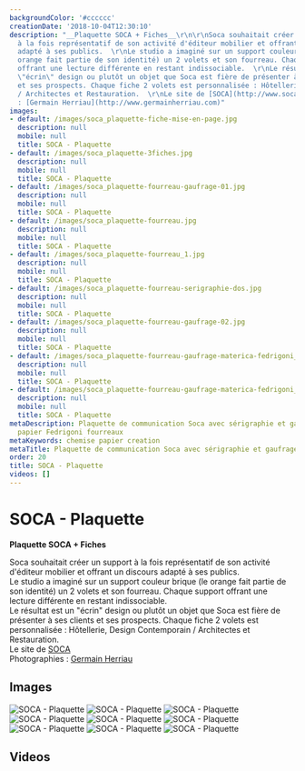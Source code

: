 ```yaml
---
backgroundColor: '#cccccc'
creationDate: '2018-10-04T12:30:10'
description: "__Plaquette SOCA + Fiches__\r\n\r\nSoca souhaitait créer un support
  à la fois représentatif de son activité d'éditeur mobilier et offrant un discours
  adapté à ses publics.  \r\nLe studio a imaginé sur un support couleur brique (le
  orange fait partie de son identité) un 2 volets et son fourreau. Chaque support
  offrant une lecture différente en restant indissociable.  \r\nLe résultat est un
  \"écrin\" design ou plutôt un objet que Soca est fière de présenter à ses clients
  et ses prospects. Chaque fiche 2 volets est personnalisée : Hôtellerie, Design Contemporain
  / Architectes et Restauration.  \r\nLe site de [SOCA](http://www.soca.fr)  \r\nPhotographies
  : [Germain Herriau](http://www.germainherriau.com)"
images:
- default: /images/soca_plaquette-fiche-mise-en-page.jpg
  description: null
  mobile: null
  title: SOCA - Plaquette
- default: /images/soca_plaquette-3fiches.jpg
  description: null
  mobile: null
  title: SOCA - Plaquette
- default: /images/soca_plaquette-fourreau-gaufrage-01.jpg
  description: null
  mobile: null
  title: SOCA - Plaquette
- default: /images/soca_plaquette-fourreau.jpg
  description: null
  mobile: null
  title: SOCA - Plaquette
- default: /images/soca_plaquette-fourreau_1.jpg
  description: null
  mobile: null
  title: SOCA - Plaquette
- default: /images/soca_plaquette-fourreau-serigraphie-dos.jpg
  description: null
  mobile: null
  title: SOCA - Plaquette
- default: /images/soca_plaquette-fourreau-gaufrage-02.jpg
  description: null
  mobile: null
  title: SOCA - Plaquette
- default: /images/soca_plaquette-fourreau-gaufrage-materica-fedrigoni_decoupe2.jpg
  description: null
  mobile: null
  title: SOCA - Plaquette
- default: /images/soca_plaquette-fourreau-gaufrage-materica-fedrigoni_decoupe1.jpg
  description: null
  mobile: null
  title: SOCA - Plaquette
metaDescription: Plaquette de communication Soca avec sérigraphie et gaufrage sur
  papier Fedrigoni fourreaux
metaKeywords: chemise papier creation
metaTitle: Plaquette de communication Soca avec sérigraphie et gaufrage
order: 20
title: SOCA - Plaquette
videos: []
---
```


# SOCA - Plaquette

__Plaquette SOCA + Fiches__

Soca souhaitait créer un support à la fois représentatif de son activité d'éditeur mobilier et offrant un discours adapté à ses publics.  
Le studio a imaginé sur un support couleur brique (le orange fait partie de son identité) un 2 volets et son fourreau. Chaque support offrant une lecture différente en restant indissociable.  
Le résultat est un "écrin" design ou plutôt un objet que Soca est fière de présenter à ses clients et ses prospects. Chaque fiche 2 volets est personnalisée : Hôtellerie, Design Contemporain / Architectes et Restauration.  
Le site de [SOCA](http://www.soca.fr)  
Photographies : [Germain Herriau](http://www.germainherriau.com)

## Images

![SOCA - Plaquette](/images/soca_plaquette-fiche-mise-en-page.jpg)
![SOCA - Plaquette](/images/soca_plaquette-3fiches.jpg)
![SOCA - Plaquette](/images/soca_plaquette-fourreau-gaufrage-01.jpg)
![SOCA - Plaquette](/images/soca_plaquette-fourreau.jpg)
![SOCA - Plaquette](/images/soca_plaquette-fourreau_1.jpg)
![SOCA - Plaquette](/images/soca_plaquette-fourreau-serigraphie-dos.jpg)
![SOCA - Plaquette](/images/soca_plaquette-fourreau-gaufrage-02.jpg)
![SOCA - Plaquette](/images/soca_plaquette-fourreau-gaufrage-materica-fedrigoni_decoupe2.jpg)
![SOCA - Plaquette](/images/soca_plaquette-fourreau-gaufrage-materica-fedrigoni_decoupe1.jpg)

## Videos